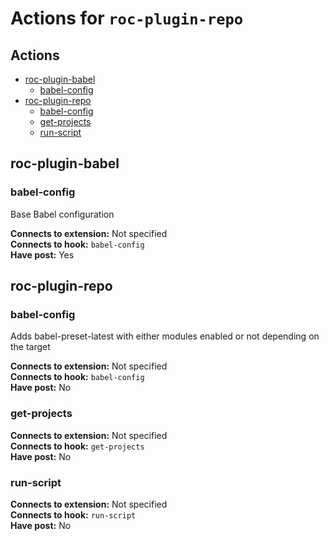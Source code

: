 # Actions for `roc-plugin-repo`

## Actions
* [roc-plugin-babel](#roc-plugin-babel)
  * [babel-config](#babel-config)
* [roc-plugin-repo](#roc-plugin-repo)
  * [babel-config](#babel-config-1)
  * [get-projects](#get-projects)
  * [run-script](#run-script)

## roc-plugin-babel

### babel-config

Base Babel configuration

__Connects to extension:__ Not specified  
__Connects to hook:__ `babel-config`  
__Have post:__ Yes  

## roc-plugin-repo

### babel-config

Adds babel-preset-latest with either modules enabled or not depending on the target

__Connects to extension:__ Not specified  
__Connects to hook:__ `babel-config`  
__Have post:__ No  

### get-projects

__Connects to extension:__ Not specified  
__Connects to hook:__ `get-projects`  
__Have post:__ No  

### run-script

__Connects to extension:__ Not specified  
__Connects to hook:__ `run-script`  
__Have post:__ No  
